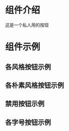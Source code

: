 <script setup>
    import demo1 from "./demo1.vue"
    import demo2 from "./demo2.vue"
    import demo3 from "./demo3.vue"
    import demo4 from "./demo4.vue"
    import preview from "@/components/preview.vue"
</script>


# 组件介绍
这是一个私人用的按钮

# 组件示例

## 各风格按钮示例
<demo1 />
<preview comName="button" demoName="demo1" />

## 各朴素风格按钮示例
<demo2 />
<preview comName="button" demoName="demo2" />


## 禁用按钮示例
<demo3 />
<preview comName="button" demoName="demo3" />

## 各字号按钮示例
<demo4 />
<preview comName="button" demoName="demo4" />




